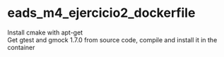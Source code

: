 # eads_m4_ejercicio2_dockerfile
Install cmake with apt-get<br>
Get gtest and gmock 1.7.0 from source code, compile and install it in the container

